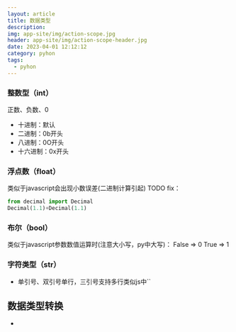 ```yaml
---
layout: article
title: 数据类型
description: 
img: app-site/img/action-scope.jpg
header: app-site/img/action-scope-header.jpg
date: 2023-04-01 12:12:12
category: pyhon
tags:
  - pyhon
---
```


### 整数型（int）

正数、负数、0
- 十进制：默认
- 二进制：0b开头
- 八进制：0O开头
- 十六进制：0x开头


### 浮点数（float）

类似于javascript会出现小数误差(二进制计算引起) TODO
fix：
```py
from decimal import Decimal
Decimal(1.1)+Decimal(1.1)
```

### 布尔（bool）

类似于javascript参数数值运算时(注意大小写，py中大写)：
False => 0
True => 1

### 字符类型（str）

- 单引号、双引号单行，三引号支持多行类似js中``



## 数据类型转换

- 


